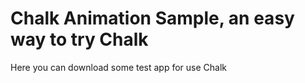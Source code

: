 # Chalk Animation Sample, an easy way to try Chalk

Here you can download some test app for use Chalk
